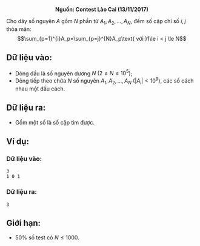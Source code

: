 **<center>Nguồn: Contest Lào Cai (13/11/2017)</center>**

Cho dãy số nguyên $A$ gồm $N$ phần tử $A_1, A_2, …, A_N$, đếm số cặp chỉ số $i, j$ thỏa mãn:
$$\sum_{p=1}^{i}A_p=\sum_{p=j}^{N}A_p\text{ với }1\le i < j \le N$$

## Dữ liệu vào:
- Dòng đầu là số nguyên dương $N\ (2 ≤ N ≤ 10^5)$;
- Dòng tiếp theo chứa $N$ số nguyên $A_1, A_2, …, A_N\ (|A_i|<10^9)$, các số cách nhau một dấu cách.

## Dữ liệu ra:
- Gồm một số là số cặp tìm được.

## Ví dụ:
### Dữ liệu vào:
```
3 
1 0 1
```

### Dữ liệu ra:
```
3
```

## Giới hạn:
- $50\%$ số test có $N\le 1000$.